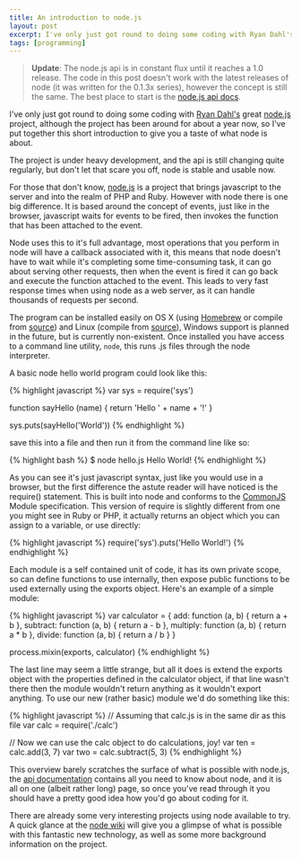 ```yaml
---
title: An introduction to node.js
layout: post
excerpt: I've only just got round to doing some coding with Ryan Dahl's great node.js project, although the project has been around for about a year now, so I've put together this short introduction to give you a taste of what node is about.
tags: [programming]
---
```


[node.js]: http://nodejs.org/
[nodesrc]: http://github.com/ry/node
[Homebrew]: http://github.com/mxcl/homebrew
[ry]: http://tinyclouds.org/
[CommonJS]: https://en.wikipedia.org/wiki/CommonJS
[apidocs]: http://nodejs.org/api/
[express]: http://github.com/visionmedia/express
[node wiki]: http://wiki.github.com/ry/node/

> **Update**: The node.js api is in constant flux until it reaches a 1.0 release. The code in this post doesn't work with the latest releases of node (it was written for the 0.1.3x series), however the concept is still the same. The best place to start is the [node.js api docs][apidocs].

I've only just got round to doing some coding with [Ryan Dahl's][ry] great [node.js][] project, although the project has been
around for about a year now, so I've put together this short introduction to give you a taste of what node is about.

The project is under heavy development, and the api is still changing quite regularly, but don't let that scare you off, node is stable and usable now.

For those that don't know, [node.js][] is a project that brings javascript to the server and into the realm of PHP and Ruby. However with node there is one big difference. It is based around the concept of events, just like in the browser, javascript waits for events to be fired, then invokes the function that has been attached to the event.

Node uses this to it's full advantage, most operations that you perform in node will have a callback associated with it, this means that node doesn't have to wait while it's completing some time-consuming task, it can go about serving other requests, then when the event is fired it can go back and execute the function attached to the event. This leads to very fast response times when using node as a web server, as it can handle thousands of requests per second.

The program can be installed easily on OS X (using [Homebrew][] or compile from [source][nodesrc]) and Linux (compile from
[source][nodesrc]), Windows support is planned in the future, but is currently non-existent. Once installed you have access to a
command line utility, `node`, this runs .js files through the node interpreter.

A basic node hello world program could look like this:

{% highlight javascript %}
var sys = require('sys')

function sayHello (name) {
  return 'Hello ' + name + '!'
}

sys.puts(sayHello('World'))
{% endhighlight %}

save this into a file and then run it from the command line like so:

{% highlight bash %}
$ node hello.js
Hello World!
{% endhighlight %}

As you can see it's just javascript syntax, just like you would use in a browser, but the first difference the astute reader will
have noticed is the require() statement. This is built into node and conforms to the [CommonJS][] Module specification. This
version of require is slightly different from one you might see in Ruby or PHP, it actually returns an object which you can assign
to a variable, or use directly:

{% highlight javascript %}
require('sys').puts('Hello World!')
{% endhighlight %}

Each module is a self contained unit of code, it has its own private scope, so can define functions to use internally, then expose public functions to be used externally using the exports object. Here's an example of a simple module:

{% highlight javascript %}
var calculator = {
  add: function (a, b) {
    return a + b
  },
  subtract: function (a, b) {
    return a - b
  },
  multiply: function (a, b) {
    return a * b
  },
  divide: function (a, b) {
    return a / b
  }
}

process.mixin(exports, calculator)
{% endhighlight %}

The last line may seem a little strange, but all it does is extend the exports object with the properties defined in the calculator object, if that line wasn't there then the module wouldn't return anything as it wouldn't export anything. To use our new (rather basic) module we'd do something like this:

{% highlight javascript %}
// Assuming that calc.js is in the same dir as this file
var calc = require('./calc')

// Now we can use the calc object to do calculations, joy!
var ten = calc.add(3, 7)
var two = calc.subtract(5, 3)
{% endhighlight %}

This overview barely scratches the surface of what is possible with node.js, the [api documentation][apidocs] contains all you need to know about node, and it is all on one (albeit rather long) page, so once you've read through it you should have a pretty good idea how you'd go about coding for it.

There are already some very interesting projects using node available to try. A quick glance at the [node wiki][] will give you a glimpse of what is possible with this fantastic new technology, as well as some more background information on the project.
